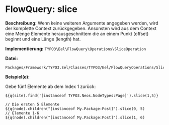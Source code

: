# FlowQuery: slice

**Beschreibung:** Wenn keine weiteren Argumente angegeben werden, wird der komplette Context zurückgegeben. Ansonsten wird aus dem Context eine Menge Elemente herausgeschnittem die an einem Punkt (offset) beginnt und eine Länge (length) hat.

**Implementierung:** `TYPO3\Eel\FlowQuery\Operations\SliceOperation`

**Datei:**
```
Packages/Framework/TYPO3.Eel/Classes/TYPO3/Eel/FlowQueryOperations/SliceOperation.php
```

**Beispiel(e):**

Gebe fünf Elemente ab dem Index 1 zurück:

```
${q(site).find('[instanceof TYPO3.Neos.NodeTypes:Page]').slice(1,5)}
```

```
// Die ersten 5 Elemente
${q(node).children("[instanceof My.Package:Post]").slice(0, 5)
// Elemente 1-6
${q(node).children("[instanceof My.Package:Post]").slice(1, 6)
```
